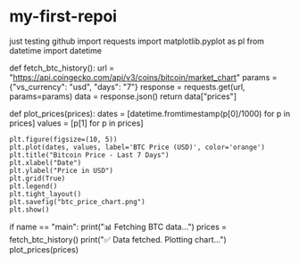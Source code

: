 # my-first-repoi
just testing github
import requests
import matplotlib.pyplot as pl
from datetime import datetime

def fetch_btc_history():
    url = "https://api.coingecko.com/api/v3/coins/bitcoin/market_chart"
    params = {"vs_currency": "usd", "days": "7"}
    response = requests.get(url, params=params)
    data = response.json()
    return data["prices"]

def plot_prices(prices):
    dates = [datetime.fromtimestamp(p[0]/1000) for p in prices]
    values = [p[1] for p in prices]

    plt.figure(figsize=(10, 5))
    plt.plot(dates, values, label='BTC Price (USD)', color='orange')
    plt.title("Bitcoin Price - Last 7 Days")
    plt.xlabel("Date")
    plt.ylabel("Price in USD")
    plt.grid(True)
    plt.legend()
    plt.tight_layout()
    plt.savefig("btc_price_chart.png")
    plt.show()

if name == "main":
    print("📊 Fetching BTC data...")
    prices = fetch_btc_history()
    print("✅ Data fetched. Plotting chart...")
    plot_prices(prices)
